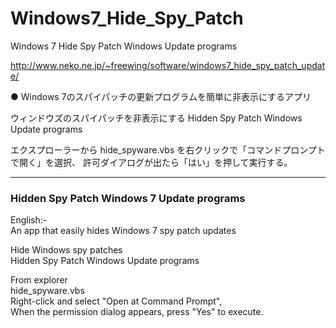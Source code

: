 # Windows7_Hide_Spy_Patch
Windows 7 Hide Spy Patch Windows Update programs

http://www.neko.ne.jp/~freewing/software/windows7_hide_spy_patch_update/

● Windows 7のスパイパッチの更新プログラムを簡単に非表示にするアプリ

ウィンドウズのスパイパッチを非表示にする
Hidden Spy Patch Windows Update programs

エクスプローラーから
hide_spyware.vbs
を右クリックで「コマンドプロンプトで開く」を選択、
許可ダイアログが出たら「はい」を押して実行する。

---
### Hidden Spy Patch Windows 7 Update programs

English:-  
 An app that easily hides Windows 7 spy patch updates  
  
Hide Windows spy patches  
Hidden Spy Patch Windows Update programs  
  
From explorer  
hide_spyware.vbs  
Right-click and select "Open at Command Prompt",  
When the permission dialog appears, press "Yes" to execute.  
